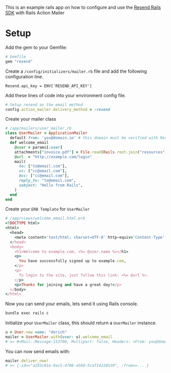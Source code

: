 This is an example rails app on how to configure and use the [Resend Rails SDK](https://github.com/drish/resend-ruby) with Rails Action Mailer

# Setup

Add the gem to your Gemfile:

```ruby
# Gemfile
gem "resend"
```

Create a `/config/initializers/mailer.rb` file and add the following configuration line.

```
Resend.api_key = ENV['RESEND_API_KEY']
```

Add these lines of code into your environment config file.

```rb
# Setup resend as the email method
config.action_mailer.delivery_method = :resend
```

Create your mailer class

```ruby
# /app/mailers/user_mailer.rb
class UserMailer < ApplicationMailer
  default from: 'you@domain.io' # this domain must be verified with Resend
  def welcome_email
    @user = params[:user]
    attachments["invoice.pdf"] = File.read(Rails.root.join("resources","invoice.pdf"))
    @url  = "http://example.com/login"
    mail(
      to: ["to@email.com"],
      cc: ["cc@email.com"],
      bcc: ["cc@email.com"],
      reply_to: "to@email.com",
      subject: "Hello from Rails",
    )
  end
end
```

Create your `ERB Template` for `UserMailer`

```ruby
# /app/views/welcome_email.html.erb
<!DOCTYPE html>
<html>
  <head>
    <meta content='text/html; charset=UTF-8' http-equiv='Content-Type' />
  </head>
  <body>
    <h1>Welcome to example.com, <%= @user.name %></h1>
    <p>
      You have successfully signed up to example.com,
    </p>
    <p>
      To login to the site, just follow this link: <%= @url %>.
    </p>
    <p>Thanks for joining and have a great day!</p>
  </body>
</html>
```

Now you can send your emails, lets send it using Rails console.

```sh
bundle exec rails c
```

Initialize your `UserMailer` class, this should return a `UserMailer` instance.

```ruby
u = User.new name: "derich"
mailer = UserMailer.with(user: u).welcome_email
# => #<Mail::Message:153700, Multipart: false, Headers: <From: you@domain.io>, <To: email@example.com, email2@example.com>, <Subject: Hello World>, <Mime-Version: 1.0>...
```

You can now send emails with:

```ruby
mailer.deliver_now!
# => {:id=>"a193c81e-9ac5-4708-a569-5caf14220539", :from=>....}
```
